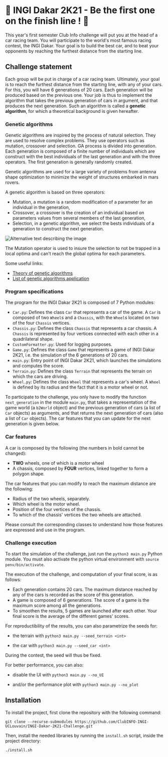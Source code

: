 # :car: INGI Dakar 2K21 - Be the first one on the finish line ! :car:

This year's first semester Club Info challenge will put you at the head of a car racing team.
You will participate to the world's most famous racing contest, the INGI Dakar.
Your goal is to build the best car, and to beat your opponents by reaching the furthest distance from the starting line.

## Challenge statement

Each group will be put in charge of a car racing team.
Ultimately, your goal is to reach the furthest distance from the starting line, with any of your cars.
For this, you will have 6 generations of 20 cars.
Each generation will be produced based on the previous one.
Your job is thus to implement the algorithm that takes the previous generation of cars in argument,
and that produces the next generation.
Such an algorithm is called a **genetic algorithm**, for which a theoretical background is given hereafter.

### Genetic algorithms

Genetic algorithms are inspired by the process of natural selection. They are used to resolve complex problems. They use operators such as mutation, crossover and selection. GA process is divided into generation. Each generation is composed of a finite number of individuals which are construct with the best individuals of the last generation and with the three operators. The first generation is generally randomly created.

Genetic algorithms are used for a large variety of problems from antenna shape optimization to minimize the weight of structures embarked in mars rovers.

A genetic algorithm is based on three operators:

- Mutation, a mutation is a random modification of a parameter for an individual in the generation,
- Crossover, a crossover is the creation of an individual based on parameters values from several members of the last generation,
- Selection, in a genetic algorithm, we select the bests individuals of a generation to construct the next generation.

![Alternative text describing the image](https://www.tutorialspoint.com/genetic_algorithms/images/ga_motivation.jpg)

The Mutation operator is used to insure the selection to not be trapped in a local optima and can't reach the global optima for each parameters.

Some useful links:
- [Theory of genetic algorithms](https://reader.elsevier.com/reader/sd/pii/S0304397500004060?token=6240AF810A6BC428879CE8AEB4F04F4AA5A72A2D98CAB426176300A0225D41DE6039B263D1BE7B53E6BCA3974706F28F&originRegion=eu-west-1&originCreation=20211107165130)
- [List of genetic algorithms application](https://en.wikipedia.org/wiki/List_of_genetic_algorithm_applications)
### Program specifications

The program for the INGI Dakar 2K21 is composed of 7 Python modules:
- `Car.py`: Defines the class `Car` that represents a car of the game.
A `Car` is composed of two `Wheel`s and a `Chassis`,
with the `Wheel`s located on two of the four `Chassis` vertices.
- `Chassis.py`: Defines the class `Chassis` that represents a car chassis.
A `Chassis` is represented by four vertices connected with each other in a quadrilateral shape.
- `CustomFormatter.py`: Used for logging purposes.
- `Game.py`: Defines the class `Game` that represents a game of INGI Dakar 2K21,
i.e. the simulation of the 6 generations of 20 cars.
- `main.py`: Entry point of INGI Dakar 2K21, which launches the simulations and computes the score.
- `Terrain.py`: Defines the class `Terrain` that represents the terrain on which the cars are driving.
- `Wheel.py`: Defines the class `Wheel` that represents a car's wheel.
A `Wheel` is defined by its radius and the fact that it is a motor wheel or not.

To participate to the challenge, you only have to modify the function `next_generation` in the module `main.py`,
that takes a representation of the game world (a `b2World` object)
and the previous generation of cars (a list of `Car` objects) as arguments,
and that returns the next generation of cars (also a list of `Car` objects).
The car features that you can update for the next generation is given below.

### Car features

A car is composed by the following (the numbers in bold cannot be changed):
- **TWO** wheels, one of which is a motor wheel
- A chassis, composed by **FOUR** vertices, linked together to form a polygon shape.

The car features that you can modify to reach the maximum distance are the following:
- Radius of the two wheels, separately.
- Which wheel is the motor wheel.
- Position of the four vertices of the chassis.
- To which of the chassis' vertices the two wheels are attached.

Please consult the corresponding classes to understand how those features are expressed and use in the program.

### Challenge execution

To start the simulation of the challenge, just run the `python3 main.py` Python module. You must also activate the python virtual environment with `source penv/bin/activate`.

The execution of the challenge, and computation of your final score, is as follows:
- Each generation contains 20 cars. The maximum distance reached by any of the cars is recorded as
the score of this generation.
- A game is composed of 6 generations. The score of a game is the maximum score among all the generations.
- To smoothen the results, 5 games are launched after each other.
Your final score is the average of the different games' scores.

For reproductibility of the results, you can also parametrize the seeds for:

- the terrain with `python3 main.py --seed_terrain <int>`

- the car with `python3 main.py --seed_car <int>`

During the contest, the seed will thus be fixed.

For better performance, you can also:

- disable the UI  with `python3 main.py --no_UI`

- and/or the performance plot with `python3 main.py --no_plot`

## Installation

To install the project, first clone the repository with the following command:
``` shell
git clone --recurse-submodules https://github.com/ClubINFO-INGI-UCLouvain/INGI-Dakar-2K21-Challenge.git
```

Then, install the needed libraries by running the `install.sh` script,
inside the project directory:
```shell
./install.sh
```

